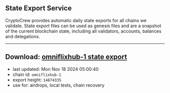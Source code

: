 ## State Export Service
CryptoCrew provides automatic daily state exports for all chains we validate. State export files can be used as genesis files and are a snapshot of the current blockchain state, including all validators, accounts, balances and delegations.

---
**Download: [omniflixhub-1 state export](https://dl-eu2.ccvalidators.com/SERVICE/omniflixhub/omniflixhub-1_export_14874335.json)**
---

- last updated: Mon Nov 18 2024 05:00:40
- chain id: `omniflixhub-1`
- export height: `14874335`
- use for: airdrops, local tests, chain recovery
